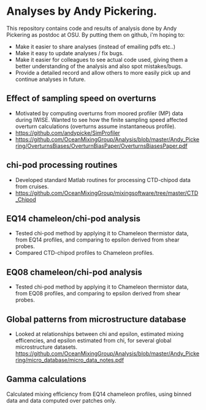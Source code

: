 # Analyses by Andy Pickering.

This repository contains code and results of analysis done by Andy Pickering as postdoc at OSU. By putting them on github, i'm hoping to:
- Make it easier to share analyses (instead of emailing pdfs etc..)
- Make it easy to update analyses / fix bugs.
- Make it easier for colleagues to see actual code used, giving them a better understanding of the analysis and also spot mistakes/bugs.
- Provide a detailed record and allow others to more easily pick up and continue analyses in future.


## Effect of sampling speed on overturns 
- Motivated by computing overturns from moored profiler (MP) data during IWISE. Wanted to see how the finite sampling speed affected overturn calculations (overturns assume instantaneous profile).
- <https://github.com/andypicke/SimProfiler>
- <https://github.com/OceanMixingGroup/Analysis/blob/master/Andy_Pickering/OverturnsBiases/OverturnBiasPaper/OverturnsBiasesPaper.pdf>

## chi-pod processing routines
- Developed standard Matlab routines for processing CTD-chipod data from cruises. 
- <https://github.com/OceanMixingGroup/mixingsoftware/tree/master/CTD_Chipod>

## EQ14 chameleon/chi-pod analysis 
- Tested chi-pod method by applying it to Chameleon thermistor data, from EQ14 profiles, and comparing to epsilon derived from shear probes.
- Compared CTD-chipod profiles to Chameleon profiles.

## EQ08 chameleon/chi-pod analysis 
- Tested chi-pod method by applying it to Chameleon thermistor data, from EQ08 profiles, and comparing to epsilon derived from shear probes.

## Global patterns from microstructure database
- Looked at relationships between chi and epsilon, estimated mixing efficencies, and epsilon estimated from chi, for several global microstructure datasets.
<https://github.com/OceanMixingGroup/Analysis/blob/master/Andy_Pickering/micro_database/micro_data_notes.pdf>

## Gamma calculations
Calculated mixing efficiency from EQ14 chameleon profiles, using binned data and data computed over patches only. 


